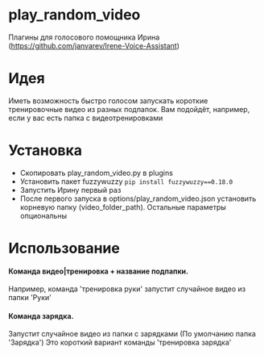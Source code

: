 # play_random_video

Плагины для голосового помощника Ирина (https://github.com/janvarev/Irene-Voice-Assistant)

# Идея

Иметь возможность быстро голосом запускать короткие тренировочные видео из разных подпапок.
Вам подойдёт, например, если у вас есть папка с видеотренировками

# Установка

* Скопировать play_random_video.py в plugins
* Установить пакет fuzzywuzzy `pip install fuzzywuzzy==0.18.0`
* Запустить Ирину первый раз
* После первого запуска в options/play_random_video.json установить корневую папку (video_folder_path). Остальные
  параметры опциональны

# Использование

#### Команда видео|тренировка + название подпапки.

Например, команда 'тренировка руки' запустит случайное видео из папки 'Руки'

#### Команда зарядка.

Запустит случайное видео из папки с зарядками (По умолчанию папка 'Зарядка')
Это короткий вариант команды 'тренировка зарядка'


